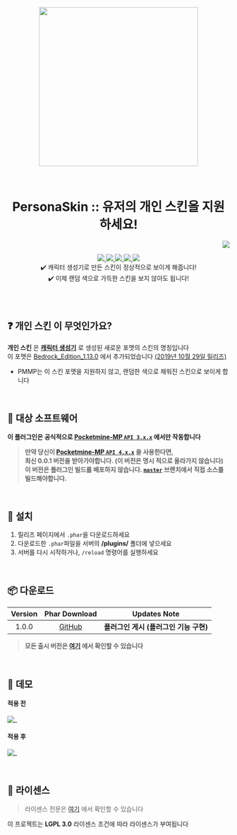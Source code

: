 <p align="center"> <img src="https://ghcdn.rawgit.org/PersonaSkin/PersonaSkin/stable/icon.png" width="360"> </p>
<br> <h1 align="center"> PersonaSkin :: 유저의 개인 스킨을 지원하세요! </h1>
<p align="right">  
  <a href="https://github.com/PersonaSkin/PersonaSkin/blob/stable/README.md">  
    <img src="https://img.shields.io/static/v1?label=read%20in&message=English&color=success">
  </a>  
</p>  
<p align="center">  
  <a href="https://poggit.pmmp.io/ci/PersonaSkin/PersonaSkin/PersonaSkin">  
    <img src="https://poggit.pmmp.io/ci.shield/PersonaSkin/PersonaSkin/PersonaSkin?style=flat-square">  
  </a>  
  <a href="https://github.com/PersonaSkin/PersonaSkin/releases">  
    <img src="https://img.shields.io/github/release/PersonaSkin/PersonaSkin.svg?style=flat-square">  
  </a>  
  <a href="https://github.com/PersonaSkin/PersonaSkin/releases">  
    <img src="https://img.shields.io/github/downloads/PersonaSkin/PersonaSkin/total.svg?style=flat-square">  
  </a>  
  </a>  
  <a href="https://github.com/PersonaSkin/PersonaSkin/blob/master/LICENSE">  
    <img src="https://img.shields.io/github/license/PersonaSkin/PersonaSkin.svg?style=flat-square">  
  </a>  
  <a href="http://hits.dwyl.com/PersonaSkin/PersonaSkin">  
    <img src="http://hits.dwyl.com/PersonaSkin/PersonaSkin.svg">  
  </a>  
  <br> ✔️ 캐릭터 생성기로 만든 스킨이 정상적으로 보이게 해줍니다!  
  <br> ✔️ 이제 랜덤 색으로 가득한 스킨을 보지 않아도 됩니다!  
</p>  
  
<br>  
<br>  
  
## :question: **개인 스킨** 이 무엇인가요?  
**개인 스킨** 은 [**캐릭터 생성기**](https://minecraft.gamepedia.com/Character_creator) 로 생성된 새로운 포맷의 스킨의 명칭입니다    
이 포맷은 [Bedrock_Edition_1.13.0](https://minecraft.gamepedia.com/Bedrock_Edition_1.13.0) 에서 추가되었습니다 [(2019년 10월 29일 릴리즈)](https://feedback.minecraft.net/hc/en-us/articles/360035247792)  
- PMMP는 이 스킨 포맷을 지원하지 않고, 랜덤한 색으로 채워진 스킨으로 보이게 합니다    
  
<br>  
  
## :file_folder: 대상 소프트웨어 
**이 플러그인은 공식적으로 [Pocketmine-MP `API 3.x.x`](https://github.com/pmmp/PocketMine-MP/tree/stable) 에서만 작동합니다**
> **만약 당신이 [**Pocketmine-MP** `API 4.x.x`](https://github.com/pmmp/PocketMine-MP/tree/master) 을 사용한다면,**  
> **최신 0.0.1 버전을 받아가야합니다. (이 버전은 명시 적으로 올라가지 않습니다)**  
> **이 버전은 플러그인 빌드를 배포하지 않습니다. [`master`](https://github.com/PersonaSkin/PersonaSkin/tree/master) 브랜치에서 직접 소스를 빌드해야합니다.**
  
<br>  
  
## :wrench: 설치
1) 릴리즈 페이지에서 `.phar`을 다운로드하세요
2) 다운로드한 `.phar`파일을 서버의 **/plugins/** 폴더에 넣으세요  
3) 서버를 다시 시작하거나, `/reload` 명령어를 실행하세요    
  
<br>  
  
## :package: 다운로드  
  
| Version | Phar Download | Updates Note |  
| :-----: | :-----------: | :----------: |    
| 1.0.0 | [GitHub](https://github.com/PersonaSkin/PersonaSkin/releases/download/1.0.0/PersonaSkin_v1.0.0.phar) | **플러그인 게시 (플러그인 기능 구현)** |  
  
> **모든 출시 버전은 [여기](https://github.com/PersonaSkin/PersonaSkin/releases) 에서 확인할 수 있습니다**  
  
<br>  
  
## :space_invader: 데모  
#### 적용 전
 ![_](https://ghcdn.rawgit.org/PersonaSkin/PersonaSkin/stable/assets/demo/before.png)  
#### 적용 후
 ![_](https://ghcdn.rawgit.org/PersonaSkin/PersonaSkin/stable/assets/demo/after.png)  
  
<br>  
  
## :memo: 라이센스 
> 라이센스 전문은 [여기](https://github.com/PersonaSkin/PersonaSkin/blob/stable/LICENSE) 에서 확인할 수 있습니다  
  
이 프로젝트는 **LGPL 3.0** 라이센스 조건에 따라 라이센스가 부여됩니다
